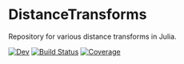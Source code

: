 # DistanceTransforms

Repository for various distance transforms in Julia.

[![Dev](https://img.shields.io/badge/docs-dev-blue.svg)](https://github.com/Dale-Black/DistanceTransformsDocs)
[![Build Status](https://github.com/Dale-Black/DistanceTransforms.jl/workflows/CI/badge.svg)](https://github.com/Dale-Black/DistanceTransforms.jl/actions)
[![Coverage](https://codecov.io/gh/Dale-Black/DistanceTransforms.jl/branch/master/graph/badge.svg)](https://codecov.io/gh/Dale-Black/DistanceTransforms.jl)
